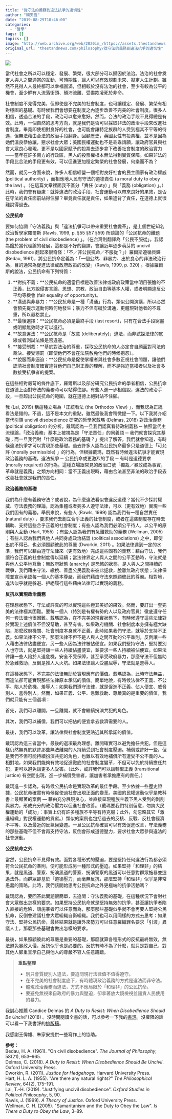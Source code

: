 ```yaml
---
title: "從守法的義務到違法抗爭的適切性"
author: "賴天恆"
date: "2019-08-29T10:46:00"
categories:
  - "哲學"
tags: []
topics: []
image: "http://web.archive.org/web/2020im_/https://assets.thestandnews.com/media/photos/777-04_w3KGZ.png"
original_url: "thestandnews.com/philosophy/從守法的義務到違法抗爭的適切性"
---
```

![](http://web.archive.org/web/2020im_/https://assets.thestandnews.com/media/photos/777-04_w3KGZ.png)

當代社會之所以可以穩定、發展、繁榮，很大部分可以歸因於法治。法治的社會奠定人與人之間適當的互動、可預期性，讓人可以有效規劃未來、擬定人生計劃。雖然不見得人人最終都可以幸福圓滿，但相較於沒有法治的社會，至少有較為公平的機會，至少鮮有人流落街頭、顛沛流離、受盡欺凌死於非命。

社會制度不見得完美，但即使是不完美的社會制度，也可讓穩定、發展、繁榮有相對穩固的基礎。有時候我們會想要在制度之內逐步改善不完美的社會制度。很多人相信，透過合法的手段，政治可以愈來愈好。然而，合法的政治手段不見得總是有效。此時，一個自然的思考方向，就是我們是否可以採取非法的政治手段來改進社會制度。畢竟即使相對良好的社會，也可能會讓特定族群的人受到極其不平等的待遇，但無法藉由合法的政治手段翻身。回顧歷史，英國女性有投票權，並不是因為她們溫良恭儉讓，懇求社會大眾；美國民權運動也不是乖乖請願，讓政府官員與社會大眾良心發現，更不是以國家賦予的投票去逐步拿下改善社會制度的政治實力——當年在許多南方的行政區，黑人的投票權根本無法得到實質保障。如果非法的手段比合法的手段更有效，可以促進更加穩定繁榮的社會發展，何樂而不為？

然而，就另一方面來說，許多人相信經營一個相對良好社會的民主國家有政治權威 (political authority) ，而相應地人民有守法的道德責任 (a moral duty to obey the law) 。（在這篇文章裡面我不區分「責任 (duty) 」與「義務 (obligation) 」。）此時，我們會有疑慮：就算違法的政治手段、社會運動可以帶來良好的果效，是否在守法的責任面前站得住腳？畢竟責任就是責任，如果違背了責任，在道德上就很難說得過去。

**公民抗命**

要如何協調「守法義務」與「違法抗爭可以帶來重要社會變革」，是上個世紀知名政治哲學家羅爾斯 (Rawls, 1999, p. §55 §57 §59) 所談論的「公民抗命的難題 (the problem of civil disobedience) 」。（在台灣則翻譯為「公民不服從」。我認為鑑於當代理論的發展，這都是不好的翻譯，會讓近年逐步萌芽的 uncivil disobedience 翻起來很奇怪：「不／非公民抗命／不服從？」）羅爾斯遵循貝鐸 (Bedau, 1961)，將公民抗命定義為：「一個公然、非暴力、出於良心的非法政治行為，目的通常為促進法律或政府政策的改變」(Rawls, 1999, p. 320) 。根據羅爾斯的說法，公民抗命有下列特質：

1.  **對抗不義：**公民抗命的適當目標是改善法律或政府政策當中明目張膽的不正義，比方說侵害言論、思想、宗教、政治自由等基本人權，或者明顯違反公平均等機會 (fair equality of opportunity)。
2.  **溝通與非暴力：**公民抗命是一種「溝通」行為，類似公開演講，所以必然會預先提示運動何時何地發生；暴力不但有礙於溝通，更體現對他者的不尊重，所以嚴格禁止。
3.  **最後選擇：**公民抗命必須是最終手段 (last resort)，只有在合法手段窮盡或明顯無效時才可以進行。
4.  **故意違法：**公民抗命是「故意 (deliberately)」違法，而非試探法律的底線或者測試法條是否違憲。
5.  **接受制裁：**基於對法治的尊重，採取公民抗命的人必定會自願面對司法的裁決、接受懲罰（即使他們不會在法院赦免他們的時候抱怨）。
6.  **說服而非逼迫：**公民抗命是促使掌權者與社會多數正視社會問題，讓他們認清社會制度確實違背他們自己對正義的理解，而不是強迫當權者以及社會多數接受抗爭者的提案。

在這些相對嚴苛的條件底下，羅爾斯以及部分研究公民抗命的學者相信，公民抗命在道德上面對守法的義務時可以站得住腳。有些人進一步相信說，違法的政治手段，一旦超出公民抗命的範圍，就在道德上絕對站不住腳。

我 (Lai, 2019) 稱這種立場為「正統看法 (the Orthodox View) 」，而我認為正統看法是錯的。不過，這不是本文的重點，雖然最後我會稍微提一下。以下我將介紹當代引領 uncivil disobedience 研究的哲學家戴瑪 (Delmas, 2018) 對政治義務 (political obligation) 的分析。戴瑪認為一旦我們認真看待政制義務 ─ 依照當代主流理論，「政治義務」基本上被視為是「守法責任」的同義語 ─ 我們就會探究其基礎；而一旦我們對「什麼是政治義務的基礎？」提出了解答，我們就會知道，有時候違法抗爭才可以實現那些基礎。過去許多人認為公民抗命最多只是道德上「可允許 (morally permissible) 」的行為，但根據戴瑪，既然有時候違法抗爭才能實現政治義務的基礎，違法抗爭 ─ 公民抗命或更激烈的手段 ─ 有時是道德要求 (morally required) 的行為。這種立場跟常見的政治口號「獨裁／暴政成為事實，革命就是義務」之類方向相同：當不正義出現時，藉由合法甚至非法的政治手段去改善社會就是我們的責任。

**政治義務的基礎**

我們為什麼有義務守法？或者說，為什麼違法看似會違反道德？當代不少探討權威、守法義務的理論，認為集體或者夠多人遵守法律，可以（更有效地）實現一些我們固有的義務。舉例來說，有些人 (Rawls, 1999) 認為我們有一種自然責任 (natural duty) ，要求我們去創立合乎正義的社會制度，或者在這些制度存在時去輔助、支持這些合乎正義的社會制度；有些人認為我們必須公平待人，以公平的原則與人互動 (Hart, 1955) ；有些人認為我們有急難救助的義務 (Wellman, 2005) ；有些人認為我們與他人共同身處政治結盟 (political associations) 之中，即使出於不得已，也必須照顧彼此的尊嚴 (Dworkin, 2011) 。如果法律達到一定的水準，我們可以藉由遵守法律來（更有效地）完成這些固有的義務：藉由守法，我們讓符合正義的社會制度得以延續；當法律界定人與人之間的公平互動時，守法就是與他人公平地互動；無政府狀態 (anarchy) 是恐怖的狀態，是人與人之間持續的戰爭，我們藉由守法、繳稅、善盡公民義務來彼此拯救，脫離無政府狀態；法律保障並宣示承認每一個人的基本尊嚴，而我們藉由守法來照顧彼此的尊嚴。相對地，違法似乎就是躲避、拒絕履行這些藉由法律可以實現的義務。

**反抗以實現政治義務**

在理想狀態下，守法或許真的可以實現這些極其美好的果效。然而，要訂出一套完美的法律極其困難。要每一個人（特別是有權有勢的人以及政府官員）徹底遵守任何一套法律也很困難。戴瑪認為，在不完美的現實狀態下，有時候遵守這些法律對於實現上述價值不但沒幫助，甚至有害。如果政府機關、社會制度本身擁有極大缺陷，那麼政府機關、社會制度本身就不正義，此時如果我們守法，就等於支持不正義。如果法律不公平，那麼法律不但不是人與人之間互動的公平準則，反倒讓一些人藉由法律佔盡便宜，另一些人因為法律被佔便宜。如果我們堅持守法，堅持要別人也守法，就是堅持讓一些人持續佔盡便宜，並要求一些人持續被佔便宜。如果法律讓一些人陷於人道危機，安全不受保障，甚至承受政府暴力，那麼守法不但無助於急難救助，反倒是推人入火坑。如果法律讓人受盡屈辱，守法就是羞辱人。

在這種狀態下，不完美的法律無助於實現應有的價值。戴瑪認為，此時守法無益，而違法卻可能實現那些法律原本承諾的價值。簡單地說，有時候法律不正義、不公平、陷人於危機、羞辱人；如果我們遵守法律，就是促進不正義、佔人便宜、威脅別人、羞辱別人。然而，如果正義、公平、急難救助、尊嚴真的是重要的價值，我們就只能有三個選項：

首先，我們可以離開，一旦離開，就不會繼續扮演共犯的角色。

其次，我們可以補償，我們可以把佔的便宜拿去救濟需要的人。

最後，我們可以改革，讓法律與社會制度更貼近其所承諾的價值。

戴瑪認為這三者當中，最後的選項最為理想。離開確實可以避免擔任共犯，但是這樣仍然無異於默許那些無法離開的人持續受到社會制度壓迫。補償或許好一些，但是我們不但可能持續扮演共犯的角色，也難以有效地補償所有遭受不公不義的人。相對地，如果我們能夠有效地促進徹底的社會制度變革，不但可以免於持續擔任共犯，更可以避免讓更多人受害。（此外，或許我們可以讓轉型正義 (transitional justice) 有空間出現，進一步補償受害者，讓加害者承擔應有的責任。）

戴瑪進一步認為，有時候公民抗命是實現改革的最佳手段。至少依據一些歷史證據，公民抗命確實有時候促使過社會出現正面的變革。美國的民權運動似乎是教科書上最顯著的案例 — 藉由充分展現良心，並直接呈現種族主義下黑人受到的剝削與暴力，形成充分的政治壓力以促進社會改善。（戴瑪要我們特別留意，勿誇大民權運動的「成功」：事實上仍有許多種族不平等有待克服；此外，勿忽略其它「激進組織」對民權運動的貢獻。）類似的案例也包括過去的反核、反戰、反社會經濟不平等、以及最近的反氣候變遷。一旦公民抗命確實可以有效促進改革，守法義務的那些基礎不但不會再支持守法，反倒會形成道德壓力，要求社會大眾參與違法的社會運動。

**公民抗命之外**

當然，公民抗命不見得有效。面對各種形式的壓迫，要是堅持任何違法行為都必須符合公民抗命的準則，便可能形成另一種形式的壓迫。如果堅持「和理非」的結果，就是黑道、警察、扮演黑道的警察、扮演警察的黑道可以任意對群眾施暴並逍遙法外，而群眾卻基於「道德壓力」而毫無反抗，那麼堅持「和理非」似乎是非常愚蠢的策略。此時，我們該開始思考公民抗命之外更極端的抗爭活動嗎？

戴瑪認為，要回答此問題很簡單，去追問：守法義務的基礎，在這種狀況下會對社會大眾做出怎樣的要求。如果堅持公民抗命就是堅持無效的抗爭，甚至讓抗爭者陷入直接的危險，讓施暴者可以任意而為，那麼那些基礎似乎就不會再要人堅持公民抗命，反倒會建議社會大眾組織自衛組織。我們也可以用同樣的方式去思考：如果守法、堅持公民抗命，最終結果就是讓外來勢力可以任意羅織罪名要求「引渡」異議人士，那麼那些基礎會做出怎樣的要求。

最後，如果照顧彼此的尊嚴是重要的基礎，那麼就算各種形式的反抗最終無效，無法避免暴政入侵，反抗似乎也是必要的。反抗有時不為了什麼，就只是對自己、對其他人鄭重宣示自己與他人的尊嚴不容人任意踐踏。

> **重點整理**
> 
> *   別只會質疑別人違法，要追問現行法律值不值得遵守。
> *   在不完美的社會制度底下，有時體現政治義務的方式是違法而非守法。
> *   體現政治義務而違法，方式不應局限於「和理非」的公民抗命。
> *   要避免無視來自政府的暴力與壓迫，卻拿著放大鏡檢視並譴責人民使用的暴力。

我誠心推薦 Candice Delmas 的 _A Duty to Resist: When Disobedience Should Be Uncivil_ (2018) 。沒時間閱讀全書的話，可以參考一下我的[書評](http://web.archive.org/web/20211229102539/https://doi.org/10.1086/702978)。沒權限的話可以看一下我書評的[排版稿](http://web.archive.org/web/20211229102539/https://www.academia.edu/39522753/Book_Review_Delmas_Candice._A_Duty_to_Resist_When_Disobedience_Should_Be_Uncivil._Oxford_Oxford_University_Press_2018._Pp._312._29.95_cloth_)。

我感謝王偉雄、朱家安提供一些寫作上的協助。

**參考：**  
Bedau, H. A. (1961). "On civil disobedience". _The Journal of Philosophy_, 58(21), 653–665.  
Delmas, C. (2018). _A Duty to Resist: When Disobedience Should Be Uncivil_. Oxford University Press.  
Dworkin, R. (2011). _Justice for Hedgehogs_. Harvard University Press.  
Hart, H. L. A. (1955). "Are there any natural rights?" _The Philosophical Review_, 64(2), 175–191.  
Lai, T.-H. (2019). "Justifying uncivil disobedience". _Oxford Studies in Political Philosophy_, 5, 90.  
Rawls, J. (1999). _A Theory of Justice_. Oxford University Press.  
Wellman, C. H. (2005). "Samaritanism and the Duty to Obey the Law". _Is There a Duty to Obey the Law_, 3–89.